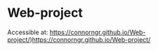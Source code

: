 # Web-project
Accessible at: https://connorngr.github.io/Web-project/)https://connorngr.github.io/Web-project/
